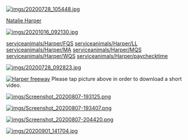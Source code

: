 
<link rel="prerender" href="https://serviceanimals.github.io/Harper/">

[![imgs/20200728_105448.jpg](https://github.com/serviceanimals/Harper/raw/master/imgs/20200728_105448.jpg)](https://github.com/serviceanimals/Harper/raw/master/imgs/20200728_105448.jpg)

[Natalie Harper](https://serviceanimals.github.io/Harper/)

[![imgs/20201016_092130.jpg](https://github.com/serviceanimals/Harper/raw/master/imgs/20201016_092130.jpg)](https://github.com/serviceanimals/Harper/raw/master/imgs/20201016_092130.jpg)

[serviceanimals/](https://serviceanimals.github.io/)[Harper/](https://serviceanimals.github.io/Harper)[FQS](FQS.md)
[serviceanimals/](https://serviceanimals.github.io/)[Harper/](https://serviceanimals.github.io/Harper)[LL](LL.md)
[serviceanimals/](https://serviceanimals.github.io/)[Harper/](https://serviceanimals.github.io/Harper)[MA](MA.md)
[serviceanimals/](https://serviceanimals.github.io/)[Harper/](https://serviceanimals.github.io/Harper)[MQS](MQS.md)
[serviceanimals/](https://serviceanimals.github.io/)[Harper/](https://serviceanimals.github.io/Harper)[WQS](WQS.md)
[serviceanimals/](https://serviceanimals.github.io/)[Harper/](https://serviceanimals.github.io/Harper)[paychecktime](paychecktime.md)

[![imgs/20200728_092823.jpg](https://github.com/serviceanimals/Harper/raw/master/imgs/20200728_092823.jpg)](https://github.com/serviceanimals/Harper/raw/master/imgs/20200728_092823.jpg)

[![Harper freeway](https://github.com/serviceanimals/Harper/raw/master/imgs/Screenshot_20221013-211722.png)](https://github.com/serviceanimals/Harper/raw/master/imgs/vids/20200814_142329.mp4)
Please tap picture above in order to download a short video.

[![imgs/Screenshot_20200807-193125.png](https://github.com/serviceanimals/Harper/raw/master/imgs/Screenshot_20200807-193125.png)](https://github.com/serviceanimals/Harper/raw/master/imgs/Screenshot_20200807-193125.png)

[![imgs/Screenshot_20200807-193407.png](https://github.com/serviceanimals/Harper/raw/master/imgs/Screenshot_20200807-193407.png)](https://github.com/serviceanimals/Harper/raw/master/imgs/Screenshot_20200807-193407.png)

[![imgs/Screenshot_20200807-204420.png](https://github.com/serviceanimals/Harper/raw/master/imgs/Screenshot_20200807-204420.png)](https://github.com/serviceanimals/Harper/raw/master/imgs/Screenshot_20200807-204420.png)

[![imgs/20200901_141704.jpg](https://github.com/serviceanimals/Harper/raw/master/imgs/20200901_141704.jpg)](https://github.com/serviceanimals/Harper/raw/master/imgs/20200901_141704.jpg)
<!-- [![Harper freeway](https://raw.githubusercontent.com/serviceanimals/Harper/master/imgs/Screenshot_20221013-211722.png)](https://raw.githubusercontent.com/serviceanimals/Harper/master/imgs/vids/20200814_142329.mp4)

[Issues at this repository](https://github.com/serviceanimals/Harper/issues)

[Pulls at this repository](https://github.com/serviceanimals/Harper/pulls)

Harper paychecktime.md EF -->
